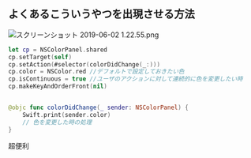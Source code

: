<!-- title:Swift：NSColorPanelをつかってユーザに色変更のUIを簡単に提供 -->
## よくあるこういうやつを出現させる方法

![スクリーンショット 2019-06-02 1.22.55.png](./images/b8a37751-f0f0-502b-abed-b0f8fcba79f5.png)



```swift
let cp = NSColorPanel.shared
cp.setTarget(self)
cp.setAction(#selector(colorDidChange(_:)))
cp.color = NSColor.red //デフォルトで設定しておきたい色
cp.isContinuous = true //ユーザのアクションに対して連続的に色を変更したい時
cp.makeKeyAndOrderFront(nil)


@objc func colorDidChange(_ sender: NSColorPanel) {
    Swift.print(sender.color)
    // 色を変更した時の処理
}
```

超便利
